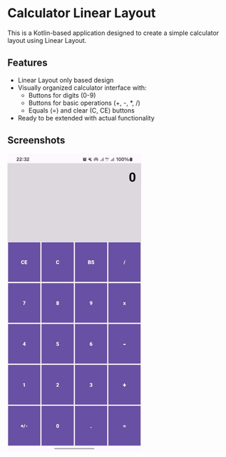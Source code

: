 # Calculator Linear Layout

This is a Kotlin-based application designed to create a simple calculator layout using Linear Layout. 

## Features

- Linear Layout only based design
- Visually organized calculator interface with:
  - Buttons for digits (0-9)
  - Buttons for basic operations (+, -, *, /)
  - Equals (=) and clear (C, CE) buttons
- Ready to be extended with actual functionality

## Screenshots

<div>
<img src="./Calculator_Linear_Layout.jpg" title="Calculator Linear Layout Screenshot" width="300"/>
</div>
